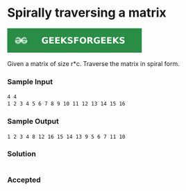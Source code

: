 # Spirally traversing a matrix

[![Problem Link](../assets/gfg.svg)](https://practice.geeksforgeeks.org/problems/spirally-traversing-a-matrix-1587115621/1/#)

Given a matrix of size r*c. Traverse the matrix in spiral form.

### Sample Input
```
4 4
1 2 3 4 5 6 7 8 9 10 11 12 13 14 15 16
```
### Sample Output
```
1 2 3 4 8 12 16 15 14 13 9 5 6 7 11 10 
```

### Solution
```cpp

```

### Accepted

